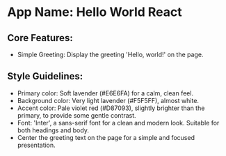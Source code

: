 # **App Name**: Hello World React

## Core Features:

- Simple Greeting: Display the greeting 'Hello, world!' on the page.

## Style Guidelines:

- Primary color: Soft lavender (#E6E6FA) for a calm, clean feel.
- Background color: Very light lavender (#F5F5FF), almost white.
- Accent color: Pale violet red (#D87093), slightly brighter than the primary, to provide some gentle contrast.
- Font: 'Inter', a sans-serif font for a clean and modern look. Suitable for both headings and body.
- Center the greeting text on the page for a simple and focused presentation.
